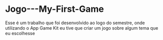 # Jogo---My-First-Game

Esse é um trabalho que foi desenvolvido ao logo do semestre, onde utilizando o App Game Kit eu tive que criar um jogo sobre algum tema que eu escolhesse
